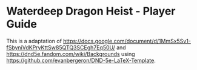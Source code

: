 # Waterdeep Dragon Heist - Player Guide

This is a adaptation of https://docs.google.com/document/d/1MmSx5Sv1-fSbyniVdKPryKttSw85QTQ3SCEgh7Eq50U/ and https://dnd5e.fandom.com/wiki/Backgrounds using https://github.com/evanbergeron/DND-5e-LaTeX-Template.
